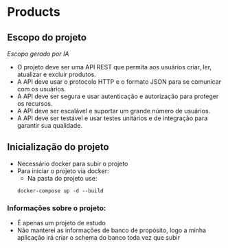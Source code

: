 # Products

## Escopo do projeto
_Escopo gerado por IA_

* O projeto deve ser uma API REST que permita aos usuários criar, ler, atualizar e excluir produtos.
* A API deve usar o protocolo HTTP e o formato JSON para se comunicar com os usuários.
* A API deve ser segura e usar autenticação e autorização para proteger os recursos.
* A API deve ser escalável e suportar um grande número de usuários.
* A API deve ser testável e usar testes unitários e de integração para garantir sua qualidade.

## Inicialização do projeto
* Necessário docker para subir o projeto
* Para iniciar o projeto via docker:
    * Na pasta do projeto use:
    ```
    docker-compose up -d --build
    ```

### Informações sobre o projeto:
* É apenas um projeto de estudo
* Não manterei as informações de banco de propósito, logo a minha aplicação irá criar o schema do banco toda vez que subir
